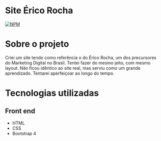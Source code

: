 # Site Érico Rocha
[![NPM](https://img.shields.io/npm/l/react)](https://github.com/joaobruno05/Site-Erico_Rocha/blob/main/LICENSE)

# Sobre o projeto

Criei um site tendo como referência o do Érico Rocha, um dos precursores do Marketing Digital no Brasil. Tentei fazer do mesmo jeito, com mesmo layout. Não ficou idêntico ao site real, mas serviu como um grande aprendizado. Tentarei aperfeiçoar ao longo do tempo.

# Tecnologias utilizadas
## Front end
- HTML
- CSS
- Bootstrap 4
